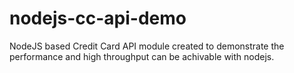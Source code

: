 # nodejs-cc-api-demo

NodeJS based Credit Card API module created to demonstrate the performance and high throughput can be achivable with nodejs.
